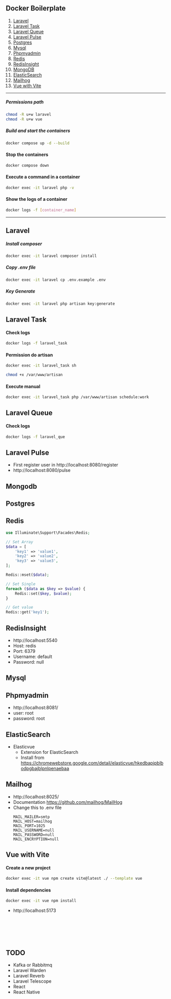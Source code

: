 

## Docker Boilerplate

1. [Laravel](#laravel)
2. [Laravel Task](#laravel-task)
3. [Laravel Queue](#laravel-queue)
4. [Laravel Pulse](#laravel-pulse)
5. [Postgres](#postgres)
6. [Mysql](#mysql)
7. [Phpmyadmin](#phpmyadmin)
8. [Redis](#redis)
9. [RedisInsight](#redisinsight)
10. [MongoDB](#mongodb)
11. [ElasticSearch](#elasticsearch)
12. [Mailhog](#mailhog)
13. [Vue with Vite](#vue-with-vite)

---------------------------------------------

##### Permissions path
```bash
chmod -R u+w laravel
chmod -R u+w vue
```

##### Build and start the containers
```bash
docker compose up -d --build
```

#### Stop the containers
```bash
docker compose down
```

#### Execute a command in a container
```bash
docker exec -it laravel php -v
```

#### Show the logs of a container
```bash
docker logs -f [container_name]
```

---------------------------------------------

## Laravel

##### Install composer
```bash
docker exec -it laravel composer install
```

##### Copy .env file
```bash
docker exec -it laravel cp .env.example .env
```

##### Key Generate
```bash
docker exec -it laravel php artisan key:generate
```

## Laravel Task

#### Check logs
```bash
docker logs -f laravel_task
```


#### Permission do artisan
```bash
docker exec -it laravel_task sh
```
```bash
chmod +x /var/www/artisan
```

#### Execute manual
```bash
docker exec -it laravel_task php /var/www/artisan schedule:work
```

## Laravel Queue

#### Check logs
```bash
docker logs -f laravel_que
```


## Laravel Pulse
- First register user in http://localhost:8080/register
- http://localhost:8080/pulse

## Mongodb

## Postgres

## Redis

```php
use Illuminate\Support\Facades\Redis;

// Set Array
$data = [
    'key1' => 'value1',
    'key2' => 'value2',
    'key3' => 'value3',
];

Redis::mset($data);

// Set Single
foreach ($data as $key => $value) {
    Redis::set($key, $value);
}

// Get value
Redis::get('key1');

```

## RedisInsight
- http://localhost:5540
- Host: redis
- Port: 6379
- Username: default
- Password: null

## Mysql

## Phpmyadmin
- http://localhost:8081/
- user: root
- password: root

## ElasticSearch

- Elasticvue
  - Extension for ElasticSearch
  - Install from https://chromewebstore.google.com/detail/elasticvue/hkedbapjpblbodpgbajblpnlpenaebaa


## Mailhog
- http://localhost:8025/
- Documentation https://github.com/mailhog/MailHog
- Change this to .env file
  ```env
  MAIL_MAILER=smtp
  MAIL_HOST=mailhog
  MAIL_PORT=1025
  MAIL_USERNAME=null
  MAIL_PASSWORD=null
  MAIL_ENCRYPTION=null
  ```
  
## Vue with Vite

#### Create a new project
```bash
docker exec -it vue npm create vite@latest ./ --template vue
```

#### Install dependencies
```bash
docker exec -it vue npm install
```

-  http://localhost:5173

<br>
<br>
<br>
<br>

## TODO
- Kafka or Rabbitmq
- Laravel Warden
- Laravel Reverb
- Laravel Telescope
- React
- React Native

